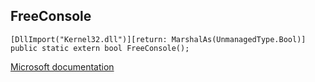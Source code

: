 ## FreeConsole

```
[DllImport("Kernel32.dll")][return: MarshalAs(UnmanagedType.Bool)]
public static extern bool FreeConsole();
```

[Microsoft documentation](https://docs.microsoft.com/en-us/windows/win32/api/winbase/nf-winbase-freeconsole)
